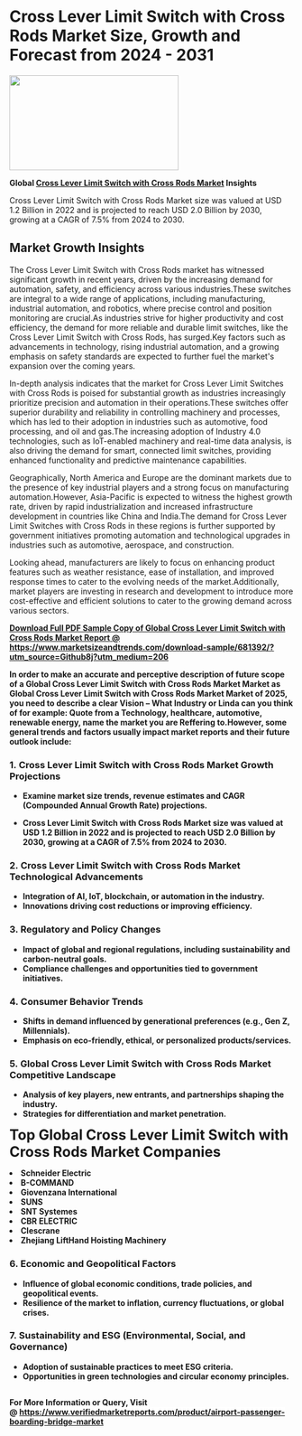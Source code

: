 <H1>Cross Lever Limit Switch with Cross Rods Market Size, Growth and Forecast from 2024 - 2031</H1><img class="aligncenter size-medium wp-image-584254" src="https://thirdeyenews.in/wp-content/uploads/2024/09/Global-Market-Research-300x168.jpeg" alt="" width="300" height="168" /><p><strong>Global&nbsp;<a href="https://www.marketsizeandtrends.com/download-sample/681392/?utm_source=Github8j?utm_medium=206">Cross Lever Limit Switch with Cross Rods Market</a> Insights</strong></p><p>Cross Lever Limit Switch with Cross Rods Market size was valued at USD 1.2 Billion in 2022 and is projected to reach USD 2.0 Billion by 2030, growing at a CAGR of 7.5% from 2024 to 2030.</p><p><h2>Market Growth Insights</h2> <p>The Cross Lever Limit Switch with Cross Rods market has witnessed significant growth in recent years, driven by the increasing demand for automation, safety, and efficiency across various industries.These switches are integral to a wide range of applications, including manufacturing, industrial automation, and robotics, where precise control and position monitoring are crucial.As industries strive for higher productivity and cost efficiency, the demand for more reliable and durable limit switches, like the Cross Lever Limit Switch with Cross Rods, has surged.Key factors such as advancements in technology, rising industrial automation, and a growing emphasis on safety standards are expected to further fuel the market's expansion over the coming years.</p> <p><strong><a href="#"></a></strong></p> <p>In-depth analysis indicates that the market for Cross Lever Limit Switches with Cross Rods is poised for substantial growth as industries increasingly prioritize precision and automation in their operations.These switches offer superior durability and reliability in controlling machinery and processes, which has led to their adoption in industries such as automotive, food processing, and oil and gas.The increasing adoption of Industry 4.0 technologies, such as IoT-enabled machinery and real-time data analysis, is also driving the demand for smart, connected limit switches, providing enhanced functionality and predictive maintenance capabilities.</p> <p>Geographically, North America and Europe are the dominant markets due to the presence of key industrial players and a strong focus on manufacturing automation.However, Asia-Pacific is expected to witness the highest growth rate, driven by rapid industrialization and increased infrastructure development in countries like China and India.The demand for Cross Lever Limit Switches with Cross Rods in these regions is further supported by government initiatives promoting automation and technological upgrades in industries such as automotive, aerospace, and construction.</p> <p>Looking ahead, manufacturers are likely to focus on enhancing product features such as weather resistance, ease of installation, and improved response times to cater to the evolving needs of the market.Additionally, market players are investing in research and development to introduce more cost-effective and efficient solutions to cater to the growing demand across various sectors.</p> <p><strong><a href="#"></p><p><span class=""><strong>Download Full PDF Sample Copy of Global Cross Lever Limit Switch with Cross Rods Market Report</strong> @ <a href="https://www.marketsizeandtrends.com/download-sample/681392/?utm_source=Github8j?utm_medium=206" target="_blank">https://www.marketsizeandtrends.com/download-sample/681392/?utm_source=Github8j?utm_medium=206</a></span></p><p>In order to make an accurate and perceptive description of future scope of a Global&nbsp;Cross Lever Limit Switch with Cross Rods Market Market as Global&nbsp;Cross Lever Limit Switch with Cross Rods Market Market of 2025, you need to describe a clear Vision &ndash; What Industry or Linda can you think of for example: Quote from a Technology, healthcare, automotive, renewable energy, name the market you are Reffering to.However, some general trends and factors usually impact market reports and their future outlook include:</p><h3>1.&nbsp;<strong>Cross Lever Limit Switch with Cross Rods Market Growth Projections</strong></h3><ul><li>Examine market size trends, revenue estimates and CAGR (Compounded Annual Growth Rate) projections.</li><li><p>Cross Lever Limit Switch with Cross Rods Market size was valued at USD 1.2 Billion in 2022 and is projected to reach USD 2.0 Billion by 2030, growing at a CAGR of 7.5% from 2024 to 2030.</p></li></ul><h3>2.&nbsp;<strong>Cross Lever Limit Switch with Cross Rods Market Technological Advancements</strong></h3><ul><li>Integration of AI, IoT, blockchain, or automation in the industry.</li><li>Innovations driving cost reductions or improving efficiency.</li></ul><h3>3.&nbsp;<strong>Regulatory and Policy Changes</strong></h3><ul><li>Impact of global and regional regulations, including sustainability and carbon-neutral goals.</li><li>Compliance challenges and opportunities tied to government initiatives.</li></ul><h3>4.&nbsp;<strong>Consumer Behavior Trends</strong></h3><ul><li>Shifts in demand influenced by generational preferences (e.g., Gen Z, Millennials).</li><li>Emphasis on eco-friendly, ethical, or personalized products/services.</li></ul><h3>5.&nbsp;<strong>Global Cross Lever Limit Switch with Cross Rods Market Competitive Landscape</strong></h3><ul><li>Analysis of key players, new entrants, and partnerships shaping the industry.</li><li>Strategies for differentiation and market penetration.</li></ul><p data-pm-slice="1 1 []"><span style="color: inherit; font-family: inherit; font-size: 25px;">Top Global Cross Lever Limit Switch with Cross Rods Market Companies</span></p><div class="" data-test-id=""><p><li>Schneider Electric</li><li> B-COMMAND</li><li> Giovenzana International</li><li> SUNS</li><li> SNT Systemes</li><li> CBR ELECTRIC</li><li> Clescrane</li><li> Zhejiang LiftHand Hoisting Machinery</li></p></div><h3>6.&nbsp;<strong>Economic and Geopolitical Factors</strong></h3><ul><li>Influence of global economic conditions, trade policies, and geopolitical events.</li><li>Resilience of the market to inflation, currency fluctuations, or global crises.</li></ul><h3>7.&nbsp;<strong>Sustainability and ESG (Environmental, Social, and Governance)</strong></h3><ul><li>Adoption of sustainable practices to meet ESG criteria.</li><li>Opportunities in green technologies and circular economy principles.</li></ul><h2><strong style="font-size: 14px;">For More Information or Query, Visit @&nbsp;</strong><a style="background-color: #ffffff; font-size: 14px;" href="https://www.marketsizeandtrends.com/report/cross-lever-limit-switch-with-cross-rods-market/" target="_blank">https://www.verifiedmarketreports.com/product/airport-passenger-boarding-bridge-market</a></h2>